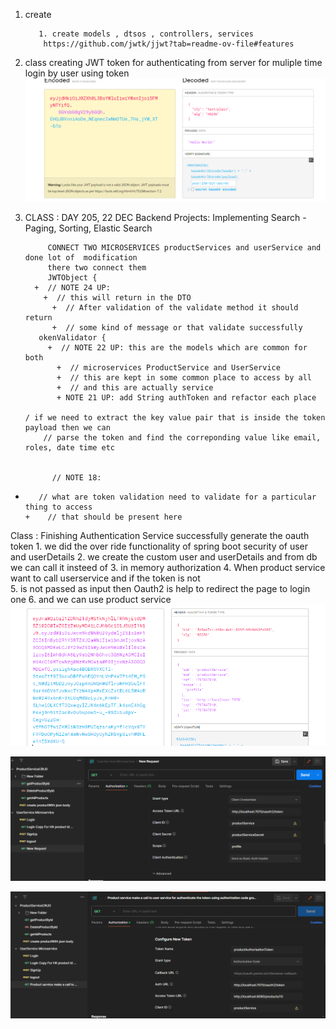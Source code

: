 1. create 
          

          1. create models , dtsos , controllers, services
           https://github.com/jwtk/jjwt?tab=readme-ov-file#features

2. class creating JWT token for authenticating from server
   for muliple time login by user using token 
![img_2.png](img_2.png)
          

3. CLASS : DAY 205, 22 DEC
   Backend Projects: Implementing Search - Paging, Sorting, Elastic Search
           
            CONNECT TWO MICROSERVICES productServices and userService and done lot of  modification 
            there two connect them 
            JWTObject {
         +  // NOTE 24 UP:
           +  // this will return in the DTO
             +  // After validation of the validate method it should return
             +  // some kind of message or that validate successfully
          okenValidator {
            +  // NOTE 22 UP: this are the models which are common for both
              +  // microservices ProductService and UserService
              +  // this are kept in some common place to access by all
              +  // and this are actually service
              + NOTE 21 UP: add String authToken and refactor each place

       / if we need to extract the key value pair that is inside the token payload then we can
           // parse the token and find the correponding value like email, roles, date time etc
                  

             // NOTE 18:
+        // what are token validation need to validate for a particular thing to access
      +    // that should be present here


Class : Finishing Authentication Service
      successfully generate the oauth token 
      1. we did the over ride functionality of spring boot security of user and userDetails
         2. we create the custom user and userDetails and from db we can call it insteed of 
         3. in memory authorization 
         4. When product service want to call userservice and if the token is not  
         5. is not passed as input then Oauth2 is help to redirect the page to login one
         6. and we can use product service
         ![img_3.png](img_3.png)
      
![img_4.png](img_4.png)
      
![img_5.png](img_5.png)
